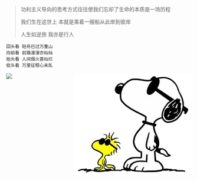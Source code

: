 > 功利主义导向的思考方式往往使我们忘却了生命的本质是一场历程
> 
> 我们生在这世上 本就是乘着一艘船从此岸到彼岸
> 
> 人生如逆旅 我亦是行人
>
```
回头看 轻舟已过万重山
向前看 前路漫漫亦灿灿
抬头看 人间烟火甚灿烂
低头看 万里征程心未乱
```
<div style="position: relative;">
    <img src="congrats.gif" style="float:left;">
    <img src="snoopy.png" style="float:right">
</div>


